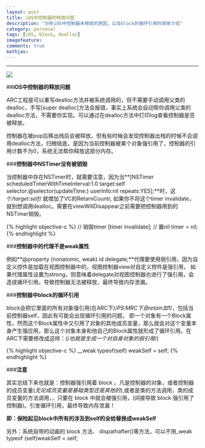 ```yaml
---
layout: post
title: iOS中控制器的释放问题
description: "分析iOS中控制器未释放的原因，以及block的循环引用的简单介绍"
category: personal
tags: [iOS, block, dealloc]
imagefeature: 
comments: true
mathjax:
---
```


------

![](http://7xke07.com1.z0.glb.clouddn.com/2015-10-14-iOS-ViewControllerDealloc_blockCrash.JPG)

##**iOS中控制器的释放问题**

ARC工程是可以重写dealloc方法并被系统调用的，但不需要手动调用父类的dealloc，手写[super dealloc]方法会报错，事实上系统会自动帮你调用父类的dealloc方法，不需要你实现。可以通过在dealloc方法中打印log查看控制器是否被释放。

控制器在被pop后移出栈后会被释放，但有些时候会发现控制器出栈的时候不会调用dealloc方法，归根结底，是因为当前控制器被某个对象强引用了，控制器的引用计数不为0，系统无法帮你释放这部分内存。

<!--more-->

###**控制器中NSTimer没有被销毁**

当控制器中存在NSTimer时，就需要注意，因为当**[NSTimer scheduledTimerWithTimeInterval:1.0 target:self selector:@selector(updateTime:) userInfo:nil repeats:YES];**时，这个/*target:self*/ 就增加了VC的RetarnCountr, 如果你不将这个timer invalidate，就别想调用dealloc。需要在viewWillDisappear之前需要把控制器用到的NSTimer销毁。

{% highlight objective-c %}
// 销毁timer
[timer invalidate];
// 置nil
timer = nil; 
{% endhighlight %}

###**控制器中的代理不是weak属性**

例如**@property (nonatomic, weak) id<HCAppViewDelegate> delegate;**代理要使用弱引用，因为自定义控件是加载在视图控制器中的，视图控制器view对自定义控件是强引用，
如果代理属性设置为strong，则意味着delegate对视图控制器也进行了强引用，会造成循环引用。导致控制器无法被释放，最终导致内存泄漏。

###**控制器中block的循环引用**

block会把它里面的所有对象强引用(在ARC下)/*PS:MRC下会retain加1*/，包括当前控制器self，因此有可能会出现循环引用的问题。
即一个对象有一个Block属性，然而这个Block属性中又引用了对象的其他成员变量，那么就会对这个变量本身产生强应用，那么这个对象本身和他自己的Block属性就形成了循环引用。在ARC下需要修改成这样：(/*也就是生成一个对自身对象的弱引用*/)

{% highlight objective-c %}
__weak typeof(self) weakSelf = self;
{% endhighlight %}

###**注意**

其实总结下来也就是：控制器强引用着 block 。凡是控制器的对象，或者控制器的成员变量(*无论成员变量是基础类型还是其他的*),或者是类的方法调用，类的成员变量的方法调用，，只要在 block 中就会被强引用，(间接导致 block 强引用了控制器)。引发循环引用，最终导致内存泄漏！

**即：保险起见block中所有的涉及到self的全给替换成weakSelf**

另外：系统自带的动画的 block 方法、 dispathafter()等方法，可以不用_weak typeof (self)weakSelf = self;

